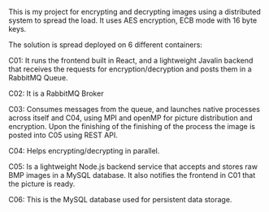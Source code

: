 This is my project for encrypting and decrypting images using a distributed system to spread the load.
It uses AES encryption, ECB mode with 16 byte keys.

The solution is spread deployed on 6 different containers:

C01: It runs the frontend built in React, and a lightweight Javalin backend that receives the requests for encryption/decryption and posts them in a RabbitMQ Queue.

C02: It is a RabbitMQ Broker

C03: Consumes messages from the queue, and launches native processes across itself and C04, using MPI and openMP for picture distribution and encryption. Upon the finishing of the finishing of the process the image is posted into C05 using REST API.

C04: Helps encrypting/decrypting in parallel.

C05: Is a lightweight Node.js backend service that accepts and stores raw BMP images in a MySQL database. It also notifies the frontend in C01 that the picture is ready.

C06: This is the MySQL database used for persistent data storage.
